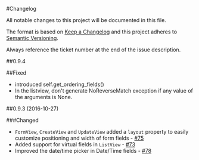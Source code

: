 #Changelog

All notable changes to this project will be documented in this file.

The format is based on [Keep a Changelog](http://keepachangelog.com/) 
and this project adheres to [Semantic Versioning](http://semver.org/).

Always reference the ticket number at the end of the issue description.

##0.9.4

##Fixed

- introduced self.get_ordering_fields()
- In the listview, don't generate NoReverseMatch exception if any value of the arguments is None.

##0.9.3 (2016-10-27)

###Changed

- `FormView`, `CreateView` and `UpdateView` added a `layout` property to 
  easily customize positioning and width of form fields - [#75][75]
- Added support for virtual fields in `ListView` - [#73][73]
- Improved the date/time picker in Date/Time fields - [#78][78]

[73]: //github.com/sanoma/django-arctic/issues/73
[75]: //github.com/sanoma/django-arctic/issues/75
[78]: //github.com/sanoma/django-arctic/issues/78
